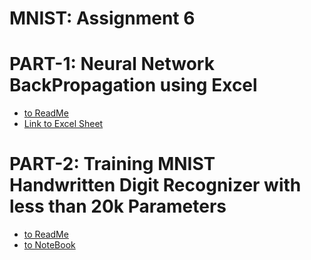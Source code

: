 # MNIST: Assignment 6

# PART-1: Neural Network BackPropagation using Excel
  
- [to ReadMe](./part1)
- [Link to Excel Sheet](./part1/Mathematics%20behind%20Backpropogation.xlsx)

# PART-2: Training MNIST Handwritten Digit Recognizer with less than 20k Parameters 

- [to ReadMe](./part2)
- [to NoteBook ](./part2/S6_net1.ipynb)
